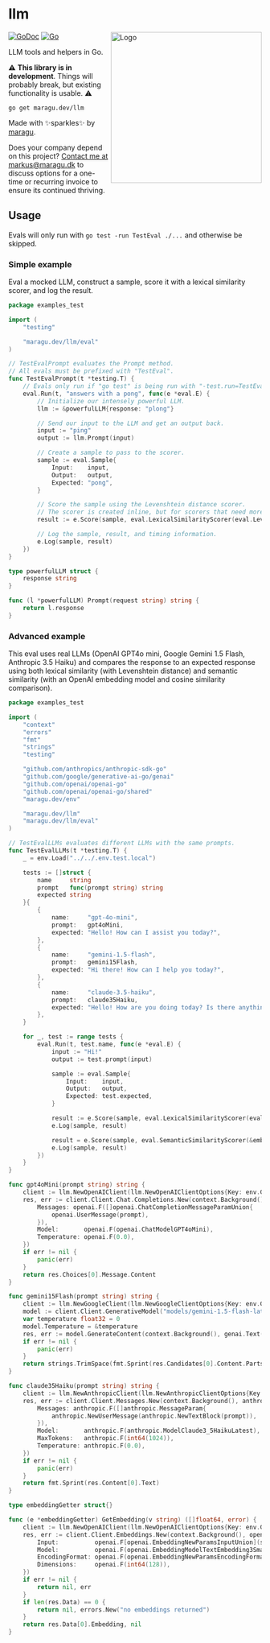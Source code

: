 # llm

<img src="logo.png" alt="Logo" width="300" align="right">

[![GoDoc](https://pkg.go.dev/badge/maragu.dev/llm)](https://pkg.go.dev/maragu.dev/llm)
[![Go](https://github.com/maragudk/llm/actions/workflows/ci.yml/badge.svg)](https://github.com/maragudk/llm/actions/workflows/ci.yml)

LLM tools and helpers in Go.

⚠️ **This library is in development**. Things will probably break, but existing functionality is usable. ⚠️

```shell
go get maragu.dev/llm
```

Made with ✨sparkles✨ by [maragu](https://www.maragu.dev/).

Does your company depend on this project? [Contact me at markus@maragu.dk](mailto:markus@maragu.dk?Subject=Supporting%20your%20project) to discuss options for a one-time or recurring invoice to ensure its continued thriving.

## Usage

Evals will only run with `go test -run TestEval ./...` and otherwise be skipped.

### Simple example

Eval a mocked LLM, construct a sample, score it with a lexical similarity scorer, and log the result.

```go
package examples_test

import (
	"testing"

	"maragu.dev/llm/eval"
)

// TestEvalPrompt evaluates the Prompt method.
// All evals must be prefixed with "TestEval".
func TestEvalPrompt(t *testing.T) {
	// Evals only run if "go test" is being run with "-test.run=TestEval", e.g.: "go test -test.run=TestEval ./..."
	eval.Run(t, "answers with a pong", func(e *eval.E) {
		// Initialize our intensely powerful LLM.
		llm := &powerfulLLM{response: "plong"}

		// Send our input to the LLM and get an output back.
		input := "ping"
		output := llm.Prompt(input)

		// Create a sample to pass to the scorer.
		sample := eval.Sample{
			Input:    input,
			Output:   output,
			Expected: "pong",
		}

		// Score the sample using the Levenshtein distance scorer.
		// The scorer is created inline, but for scorers that need more setup, this can be done elsewhere.
		result := e.Score(sample, eval.LexicalSimilarityScorer(eval.LevenshteinDistance))

		// Log the sample, result, and timing information.
		e.Log(sample, result)
	})
}

type powerfulLLM struct {
	response string
}

func (l *powerfulLLM) Prompt(request string) string {
	return l.response
}
```

### Advanced example

This eval uses real LLMs (OpenAI GPT4o mini, Google Gemini 1.5 Flash, Anthropic 3.5 Haiku)
and compares the response to an expected response using both lexical similarity (with Levenshtein distance)
and semantic similarity (with an OpenAI embedding model and cosine similarity comparison).

```go
package examples_test

import (
	"context"
	"errors"
	"fmt"
	"strings"
	"testing"

	"github.com/anthropics/anthropic-sdk-go"
	"github.com/google/generative-ai-go/genai"
	"github.com/openai/openai-go"
	"github.com/openai/openai-go/shared"
	"maragu.dev/env"

	"maragu.dev/llm"
	"maragu.dev/llm/eval"
)

// TestEvalLLMs evaluates different LLMs with the same prompts.
func TestEvalLLMs(t *testing.T) {
	_ = env.Load("../../.env.test.local")

	tests := []struct {
		name     string
		prompt   func(prompt string) string
		expected string
	}{
		{
			name:     "gpt-4o-mini",
			prompt:   gpt4oMini,
			expected: "Hello! How can I assist you today?",
		},
		{
			name:     "gemini-1.5-flash",
			prompt:   gemini15Flash,
			expected: "Hi there! How can I help you today?",
		},
		{
			name:     "claude-3.5-haiku",
			prompt:   claude35Haiku,
			expected: "Hello! How are you doing today? Is there anything I can help you with?",
		},
	}

	for _, test := range tests {
		eval.Run(t, test.name, func(e *eval.E) {
			input := "Hi!"
			output := test.prompt(input)

			sample := eval.Sample{
				Input:    input,
				Output:   output,
				Expected: test.expected,
			}

			result := e.Score(sample, eval.LexicalSimilarityScorer(eval.LevenshteinDistance))
			e.Log(sample, result)

			result = e.Score(sample, eval.SemanticSimilarityScorer(&embeddingGetter{}, eval.CosineSimilarity))
			e.Log(sample, result)
		})
	}
}

func gpt4oMini(prompt string) string {
	client := llm.NewOpenAIClient(llm.NewOpenAIClientOptions{Key: env.GetStringOrDefault("OPENAI_KEY", "")})
	res, err := client.Client.Chat.Completions.New(context.Background(), openai.ChatCompletionNewParams{
		Messages: openai.F([]openai.ChatCompletionMessageParamUnion{
			openai.UserMessage(prompt),
		}),
		Model:       openai.F(openai.ChatModelGPT4oMini),
		Temperature: openai.F(0.0),
	})
	if err != nil {
		panic(err)
	}
	return res.Choices[0].Message.Content
}

func gemini15Flash(prompt string) string {
	client := llm.NewGoogleClient(llm.NewGoogleClientOptions{Key: env.GetStringOrDefault("GOOGLE_KEY", "")})
	model := client.Client.GenerativeModel("models/gemini-1.5-flash-latest")
	var temperature float32 = 0
	model.Temperature = &temperature
	res, err := model.GenerateContent(context.Background(), genai.Text(prompt))
	if err != nil {
		panic(err)
	}
	return strings.TrimSpace(fmt.Sprint(res.Candidates[0].Content.Parts[0]))
}

func claude35Haiku(prompt string) string {
	client := llm.NewAnthropicClient(llm.NewAnthropicClientOptions{Key: env.GetStringOrDefault("ANTHROPIC_KEY", "")})
	res, err := client.Client.Messages.New(context.Background(), anthropic.MessageNewParams{
		Messages: anthropic.F([]anthropic.MessageParam{
			anthropic.NewUserMessage(anthropic.NewTextBlock(prompt)),
		}),
		Model:       anthropic.F(anthropic.ModelClaude3_5HaikuLatest),
		MaxTokens:   anthropic.F(int64(1024)),
		Temperature: anthropic.F(0.0),
	})
	if err != nil {
		panic(err)
	}
	return fmt.Sprint(res.Content[0].Text)
}

type embeddingGetter struct{}

func (e *embeddingGetter) GetEmbedding(v string) ([]float64, error) {
	client := llm.NewOpenAIClient(llm.NewOpenAIClientOptions{Key: env.GetStringOrDefault("OPENAI_KEY", "")})
	res, err := client.Client.Embeddings.New(context.Background(), openai.EmbeddingNewParams{
		Input:          openai.F[openai.EmbeddingNewParamsInputUnion](shared.UnionString(v)),
		Model:          openai.F(openai.EmbeddingModelTextEmbedding3Small),
		EncodingFormat: openai.F(openai.EmbeddingNewParamsEncodingFormatFloat),
		Dimensions:     openai.F(int64(128)),
	})
	if err != nil {
		return nil, err
	}
	if len(res.Data) == 0 {
		return nil, errors.New("no embeddings returned")
	}
	return res.Data[0].Embedding, nil
}
```

